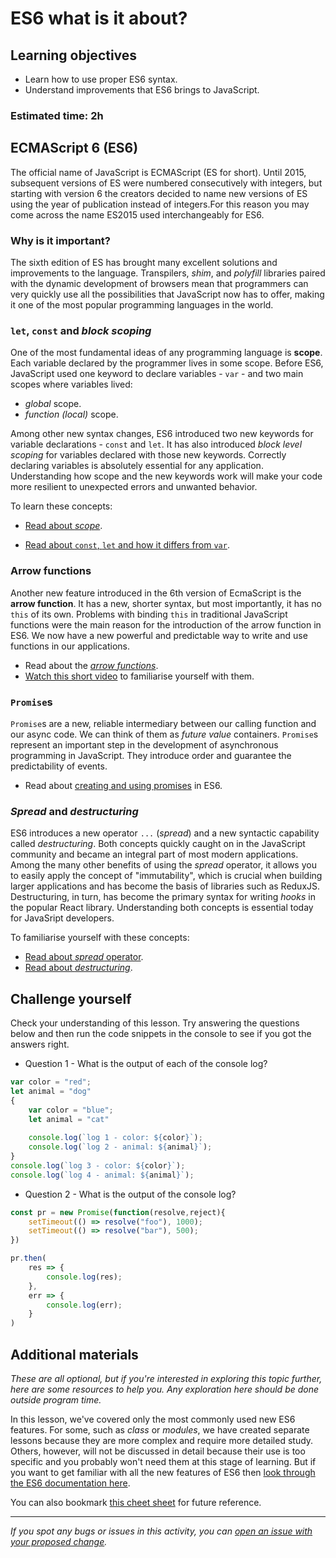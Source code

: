 # ES6 what is it about?

## Learning objectives

- Learn how to use proper ES6 syntax.
- Understand improvements that ES6 brings to JavaScript.

### Estimated time: 2h

## ECMAScript 6 (ES6)
The official name of JavaScript is ECMAScript (ES for short). Until 2015, subsequent versions of ES were numbered consecutively with integers, but starting with version 6 the creators decided to name new versions of ES using the year of publication instead of integers.For this reason you may come across the name ES2015 used interchangeably for ES6.

### Why is it important?
The sixth edition of ES has brought many excellent solutions and improvements to the language. Transpilers, *shim*, and *polyfill* libraries paired with the dynamic development of browsers mean that programmers can very quickly use all the possibilities that JavaScript now has to offer, making it one of the most popular programming languages in the world.

### `let`, `const` and *block scoping*
One of the most fundamental ideas of any programming language is **scope**. Each variable declared by the programmer lives in some scope. Before ES6, JavaScript used one keyword to declare variables - `var` - and two main scopes where variables lived:
- *global* scope.
- *function (local)* scope.

Among other new syntax changes, ES6 introduced two new keywords for variable declarations - `const` and `let`. It has also introduced *block level scoping* for variables declared with those new keywords. Correctly declaring variables is absolutely essential for any application. Understanding how scope and the new keywords work will make your code more resilient to unexpected errors and unwanted behavior.

To learn these concepts:
- [Read about *scope*](https://dev.to/sandy8111112004/javascript-introduction-to-scope-function-scope-block-scope-d11).

- [Read about  `const`, `let` and how it differs from `var`](https://dev.to/sandy8111112004/javascript-var-let-const-41he).

### Arrow functions
Another new feature introduced in the 6th version of EcmaScript is the **arrow function**. It has a new, shorter syntax, but most importantly, it has no `this` of its own. Problems with binding `this` in traditional JavaScript functions were the main reason for the introduction of the arrow function in ES6. We now have a new  powerful and predictable way to write and use functions in our applications.

- Read about the [*arrow functions*](https://www.w3schools.com/js/js_arrow_function.asp).
- [Watch this short video](https://youtu.be/NAN7U3MrX6o) to familiarise yourself with them.

### `Promise`s 
`Promise`s are a new, reliable intermediary between our calling function and our async code. We can think of them as *future value* containers. 
`Promise`s represent an important step in the development of asynchronous programming in JavaScript. They introduce order and guarantee the predictability of events.

- Read about [creating and using promises](https://javascript.info/promise-basics) in ES6.

### *Spread* and *destructuring*
ES6 introduces a new operator `...` (*spread*) and a new syntactic capability called *destructuring*. Both concepts quickly caught on in the JavaScript community and became an integral part of most modern applications.
Among the many other benefits of using the *spread* operator, it allows you to easily apply the concept of "immutability", which is crucial when building larger applications and has become the basis of libraries such as ReduxJS.
Destructuring, in turn, has become the primary syntax for writing *hooks* in the popular React library. Understanding both concepts is essential today for JavaSript developers.

To familiarise yourself with these concepts:
- [Read about *spread* operator](https://www.geeksforgeeks.org/javascript-spread-operator/).
- [Read about *destructuring*](https://javascript.info/destructuring-assignment).

## Challenge yourself
Check your understanding of this lesson. Try answering the questions below and then run the code snippets in the console to see if you got the answers right.

- Question 1 - What is the output of each of the console log?
```javascript
var color = "red";
let animal = "dog"
{
    var color = "blue";
    let animal = "cat"
    
    console.log(`log 1 - color: ${color}`);
    console.log(`log 2 - animal: ${animal}`);
}
console.log(`log 3 - color: ${color}`);
console.log(`log 4 - animal: ${animal}`);
```
- Question 2 - What is the output of the console log?
```javascript
const pr = new Promise(function(resolve,reject){
    setTimeout(() => resolve("foo"), 1000);
    setTimeout(() => resolve("bar"), 500);
})

pr.then(
    res => {
        console.log(res);
    },
    err => {
        console.log(err);
    }
)
```

## Additional materials
*These are all optional, but if you're interested in exploring this topic further, here are some resources to help you. Any exploration here should be done outside program time.*

In this lesson, we've covered only the most commonly used new ES6 features. For some, such as *class* or *modules*, we have created separate lessons because they are more complex and require more detailed study. Others, however, will not be discussed in detail because their use is too specific and you probably won't need them at this stage of learning.
But if you want to get familiar with all the new features of ES6 then [look through the ES6 documentation here](http://es6-features.org/).

You can also bookmark [this cheet sheet](https://devhints.io/es6) for future reference.

------

_If you spot any bugs or issues in this activity, you can [open an issue with your proposed change](https://github.com/microverseinc/curriculum-transversal-skills/blob/main/git-github/articles/open_issue.md)._
